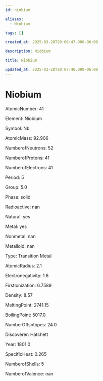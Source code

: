 ```yaml
---
id: niobium

aliases:
  - Niobium

tags: []

created_at: 2025-03-28T20:06:47.000-06:00

description: Niobium

title: Niobium

updated_at: 2025-03-28T20:07:40.000-06:00
---
```


# Niobium

AtomicNumber: 41

Element: Niobium

Symbol: Nb

AtomicMass: 92.906

NumberofNeutrons: 52

NumberofProtons: 41

NumberofElectrons: 41

Period: 5

Group: 5.0

Phase: solid

Radioactive: nan

Natural: yes

Metal: yes

Nonmetal: nan

Metalloid: nan

Type: Transition Metal

AtomicRadius: 2.1

Electronegativity: 1.6

FirstIonization: 6.7589

Density: 8.57

MeltingPoint: 2741.15

BoilingPoint: 5017.0

NumberOfIsotopes: 24.0

Discoverer: Hatchett

Year: 1801.0

SpecificHeat: 0.265

NumberofShells: 5

NumberofValence: nan
